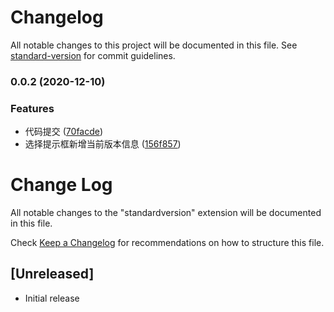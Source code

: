 # Changelog

All notable changes to this project will be documented in this file. See [standard-version](https://github.com/conventional-changelog/standard-version) for commit guidelines.

### 0.0.2 (2020-12-10)


### Features

* 代码提交 ([70facde](https://github.com/namehu/vscode-extension-standardVersion/commit/70facdecdeda8f0f8ed651edb0cbb90ea91721db))
* 选择提示框新增当前版本信息 ([156f857](https://github.com/namehu/vscode-extension-standardVersion/commit/156f85737fb2ca2fe7c6418f0b15b6c604919d45))

# Change Log

All notable changes to the "standardversion" extension will be documented in this file.

Check [Keep a Changelog](http://keepachangelog.com/) for recommendations on how to structure this file.

## [Unreleased]

- Initial release